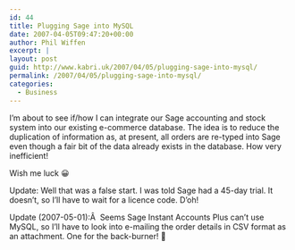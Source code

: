 ```yaml
---
id: 44
title: Plugging Sage into MySQL
date: 2007-04-05T09:47:20+00:00
author: Phil Wiffen
excerpt: |
layout: post
guid: http://www.kabri.uk/2007/04/05/plugging-sage-into-mysql/
permalink: /2007/04/05/plugging-sage-into-mysql/
categories:
  - Business
---
```

I&#8217;m about to see if/how I can integrate our Sage accounting and stock system into our existing e-commerce database. The idea is to reduce the duplication of information as, at present, all orders are re-typed into Sage even though a fair bit of the data already exists in the database. How very inefficient!

Wish me luck 😀

Update: Well that was a false start. I was told Sage had a 45-day trial. It doesn&#8217;t, so I&#8217;ll have to wait for a licence code. D&#8217;oh!

Update (2007-05-01):Â  Seems Sage Instant Accounts Plus can&#8217;t use MySQL, so I&#8217;ll have to look into e-mailing the order details in CSV format as an attachment. One for the back-burner! 🙂